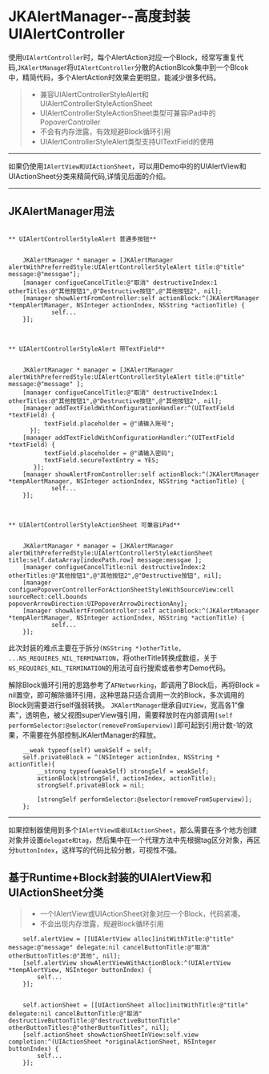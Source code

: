 # JKAlertManager--高度封装UIAlertController

使用`UIAlertController`时，每个AlertAction对应一个Block，经常写重复代码,`JKAlertManage`r将`UIAlertController`分散的ActionBlcok集中到一个Blcok中，精简代码，多个AlertAction时效果会更明显，能减少很多代码。
> * 兼容UIAlertControllerStyleAlert和UIAlertControllerStyleActionSheet
> * UIAlertControllerStyleActionSheet类型可兼容iPad中的PopoverController
> * 不会有内存泄露，有效规避Block循环引用
> * UIAlertControllerStyleAlert类型支持UITextField的使用

------

如果仍使用`IAlertView和UIActionSheet`，可以用Demo中的的UIAlertView和UIActionSheet分类来精简代码,详情见后面的介绍。

------
## JKAlertManager用法 ##
```Objct-C

** UIAlertControllerStyleAlert 普通多按钮**


    JKAlertManager * manager = [JKAlertManager alertWithPreferredStyle:UIAlertControllerStyleAlert title:@"title" message:@"messgae"];
    [manager configueCancelTitle:@"取消" destructiveIndex:1 otherTitles:@"其他按钮1",@"Destructive按钮",@"其他按钮2", nil];
    [manager showAlertFromController:self actionBlock:^(JKAlertManager *tempAlertManager, NSInteger actionIndex, NSString *actionTitle) {
            self...
    }];



** UIAlertControllerStyleAlert 带TextField**


    JKAlertManager * manager = [JKAlertManager alertWithPreferredStyle:UIAlertControllerStyleAlert title:@"title" message:@"message" ];
    [manager configueCancelTitle:@"取消" destructiveIndex:1 otherTitles:@"其他按钮1",@"Destructive按钮",@"其他按钮2", nil];
    [manager addTextFieldWithConfigurationHandler:^(UITextField *textField) {
          textField.placeholder = @"请输入账号";
      }];
    [manager addTextFieldWithConfigurationHandler:^(UITextField *textField) {
          textField.placeholder = @"请输入密码";
          textField.secureTextEntry = YES;
       }];
    [manager showAlertFromController:self actionBlock:^(JKAlertManager *tempAlertManager, NSInteger actionIndex, NSString *actionTitle) {
            self...
    }];



** UIAlertControllerStyleActionSheet 可兼容iPad**


    JKAlertManager * manager = [JKAlertManager alertWithPreferredStyle:UIAlertControllerStyleActionSheet title:self.dataArray[indexPath.row] message:messgae ];
    [manager configueCancelTitle:nil destructiveIndex:2 otherTitles:@"其他按钮1",@"其他按钮2",@"Destructive按钮", nil];
    [manager configuePopoverControllerForActionSheetStyleWithSourceView:cell sourceRect:cell.bounds popoverArrowDirection:UIPopoverArrowDirectionAny];
    [manager showAlertFromController:self actionBlock:^(JKAlertManager *tempAlertManager, NSInteger actionIndex, NSString *actionTitle) {
            self...
    }];

```

此次封装的难点主要在于拆分`(NSString *)otherTitle, ...NS_REQUIRES_NIL_TERMINATION`，将otherTitle转换成数组，关于`NS_REQUIRES_NIL_TERMINATION`的用法可自行搜索或者参考Demo代码。

解除Block循环引用的思路参考了`AFNetworking`，即调用了Block后，再将Block = nil置空，即可解除循环引用，这种思路只适合调用一次的Block，多次调用的Block则需要进行self强弱转换。
`JKAlertManager`继承自`UIView`，宽高各1“像素”，透明色，被父视图superView强引用，需要释放时在内部调用`[self performSelector:@selector(removeFromSuperview)]`即可起到引用计数-1的效果，不需要在外部控制JKAlertManager的释放。
```Objct-C
    __weak typeof(self) weakSelf = self;
    self.privateBlock = ^(NSInteger actionIndex, NSString * actionTitle){
        __strong typeof(weakSelf) strongSelf = weakSelf;
        actionBlock(strongSelf, actionIndex, actionTitle);
        strongSelf.privateBlock = nil;
        
        [strongSelf performSelector:@selector(removeFromSuperview)];
    };
```

------
如果控制器使用到多个`IAlertView或者UIActionSheet`，那么需要在多个地方创建对象并设置`delegate和tag`，然后集中在一个代理方法中先根据tag区分对象，再区分`buttonIndex`，这样写的代码比较分散，可视性不强。

## 基于Runtime+Block封装的UIAlertView和UIActionSheet分类
> * 一个IAlertView或UIActionSheet对象对应一个Block，代码紧凑。
> * 不会出现内存泄露，规避Block循环引用

```Objct-C
    self.alertView = [[UIAlertView alloc]initWithTitle:@"title" message:@"message" delegate:nil cancelButtonTitle:@"取消" otherButtonTitles:@"其他", nil];
    [self.alertView showAlertViewWithActionBlock:^(UIAlertView *tempAlertView, NSInteger buttonIndex) {
        self...
    }];
    
    
    self.actionSheet = [[UIActionSheet alloc]initWithTitle:@"title" delegate:nil cancelButtonTitle:@"取消" destructiveButtonTitle:@"destructiveButtonTitle" otherButtonTitles:@"otherButtonTitles", nil];
    [self.actionSheet showActionSheetInView:self.view completion:^(UIActionSheet *originalActionSheet, NSInteger buttonIndex) {
        self...
    }];
```

